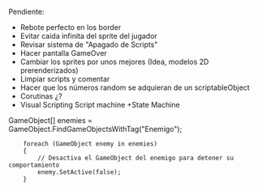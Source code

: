 Pendiente:
  - Rebote perfecto en los border
  - Evitar caida infinita del sprite del jugador
  - Revisar sistema de "Apagado de Scripts"
  - Hacer pantalla GameOver
  - Cambiar los sprites por unos mejores (Idea, modelos 2D prerenderizados)
  - Limpiar scripts y comentar
  - Hacer que los números random se adquieran de un scriptableObject
  - Corutinas ¿?
  - Visual Scripting Script machine +State Machine



 GameObject[] enemies = GameObject.FindGameObjectsWithTag("Enemigo");

        foreach (GameObject enemy in enemies)
        {
            // Desactiva el GameObject del enemigo para detener su comportamiento
            enemy.SetActive(false);
        }